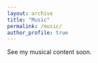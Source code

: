 ```yaml
---
layout: archive
title: "Music"
permalink: /music/
author_profile: true
---
```

See my musical content soon.


<!--
P. Lakhan, N. Banluesombatkul, N. Sricom, P. Sawangjai, <b>S. Sangnark</b>, T. Yagi, T. Wilaiprasitporn, W. Saengmolee, and T. Limpiti, “EEG-BBnet: A hybrid framework for brain biometric using graph connectivity,” IEEE Sensors Letters, vol. 9, no. 2, pp. 1–4, 2025.

P. Autthasan, P. Sukontaman, T. Wilaiprasitporn and <b>S. Sangnark</b>, "HeartRhythm: ECG-Based Music Preference Classification in Popular Music," 2023 IEEE SENSORS, Vienna, Austria, 2023, pp. 1-4. [[Paper]](https://ieeexplore.ieee.org/document/10325240) [[Poster]](https://drive.google.com/file/d/1VtqszINiAbvCiBUaR5Q_-E5egUmfFxQH/view?usp=sharing)

B. Leelakittisin, M. Trakulruangroj, <b>S. Sangnark</b>, T. Wilaiprasitporn, and T. Sudhawiyangkul,
“Enhanced lightweight CNN using joint classification with averaging probability for sEMG-based
subject-independent hand gesture recognition,” IEEE Sensors Journal, pp. 1–1, 2023. [[Paper]](https://ieeexplore.ieee.org/document/10190329)

R. Assabumrungrat, <b>S. Sangnark</b>, T. Charoenpattarawut, W. Polpakdee, T. Sudhawiyangkul, E. Boonchieng, and T. Wilaiprasitporn, "Ubiquitous Affective Computing: A Review," in IEEE Sensors Journal, vol. 22, no. 3, pp. 1867-1881, 1 Feb.1, 2022. [[Paper]](https://ieeexplore.ieee.org/document/9662339) 

<b>S. Sangnark</b>, P. Autthasan, P. Ponglertnapakorn, P. Chalekarn, T. Sudhawiyangkul, M. Trakulruangroj, S. Songsermsawad, R. Assabumrungrat, S. Amplod, K. Ounjai, and T. Wilaiprasitporn, "Revealing Preference in Popular Music Through Familiarity and Brain Response," in IEEE Sensors Journal, vol. 21, no. 13, pp. 14931-14940, 2021. [[Paper]](https://ieeexplore.ieee.org/document/9402806) [[Video]](https://youtu.be/jdnipFzvos4) [[Dataset]](https://github.com/IoBT-VISTEC/MUSEC)

<b>S. Sangnark</b>, M. Lertwatechakul, and C. Benjangkaprasert, “Thai music emotion recognition based on Western music,” Journal of Physics: Conference Series, vol. 1195(1), pp. 1-5, 2019. [[Paper]](https://iopscience.iop.org/article/10.1088/1742-6596/1195/1/012009/pdf) 

<b>S. Sangnark</b>, M. Lertwatechakul, and C. Benjangkaprasert, “Thai music emotion recognition based on linear regression,” in Proc. of the Int. Conf. on Automation, Control and Robot, Bangkok, Thailand, pp. 62-66, 2018. [[Paper]](https://dl.acm.org/doi/10.1145/3293688.3293696)

Poster
=====
W. Polpakdee, <b>S. Sangnark</b>, S. Noisagool, and T. Wilaiprasitporn, EDA-based music preference classification, Senior project, Mahidol University, 2022. [Best poster award of university](https://drive.google.com/file/d/1fhBA9g-PXZKsSzrXUBVIheheM-3AjHIY/view)


Thesis
=====
<b>S. Sangnark</b>, Thai music emotion recognition based on Western music (written in Thai), Master thesis, 2019. [[Link]](https://opac.lib.kmitl.ac.th/catalog/BibItem.aspx?BibID=b00273711)
--!>



<!-- {% if author.googlescholar %}
  You can also find my articles on <u><a href="{{author.googlescholar}}">my Google Scholar profile</a>.</u>
{% endif %}

{% include base_path %}

{% for post in site.publications reversed %}
  {% include archive-single.html %}
{% endfor %} -->
